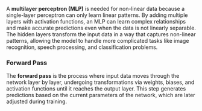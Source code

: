 A **multilayer perceptron (MLP)** is needed for non-linear data because a single-layer perceptron can only learn linear patterns. By adding multiple layers with activation functions, an MLP can learn complex relationships and make accurate predictions even when the data is not linearly separable. The hidden layers transform the input data in a way that captures non-linear patterns, allowing the model to handle more complicated tasks like image recognition, speech processing, and classification problems.  

### Forward Pass  
The **forward pass** is the process where input data moves through the network layer by layer, undergoing transformations via weights, biases, and activation functions until it reaches the output layer. This step generates predictions based on the current parameters of the network, which are later adjusted during training.
